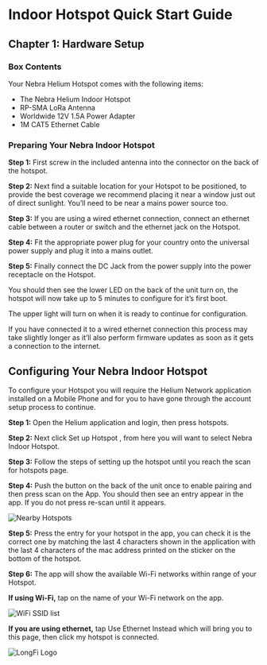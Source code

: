 # Indoor Hotspot Quick Start Guide

## Chapter 1: Hardware Setup

### Box Contents
Your Nebra Helium Hotspot comes with the following items:

* The Nebra Helium Indoor Hotspot
* RP-SMA LoRa Antenna
* Worldwide 12V 1.5A Power Adapter
* 1M CAT5 Ethernet Cable

### Preparing Your Nebra Indoor Hotspot

**Step 1:** First screw in the included antenna into the connector on the back of the hotspot.

**Step 2:** Next find a suitable location for your Hotspot to be positioned, to provide the best coverage we recommend placing it near a window just out of direct sunlight. You’ll need to be near a mains power source too.

**Step 3:** If you are using a wired ethernet connection, connect an ethernet cable between a router or switch and the ethernet jack on the Hotspot.

**Step 4:** Fit the appropriate power plug for your country onto the universal power supply and plug it into a mains outlet.

**Step 5:** Finally connect the DC Jack from the power supply into the power receptacle on the Hotspot.

You should then see the lower LED on the back of the unit turn on, the hotspot will now take up to 5 minutes to configure for it’s first boot.

The upper light will turn on when it is ready to continue for configuration.

If you have connected it to a wired ethernet connection this process may take slightly longer as it’ll also perform firmware updates as soon as it gets a connection to the internet.

## Configuring Your Nebra Indoor Hotspot

To configure your Hotspot you will require the Helium Network application installed on a Mobile Phone and for you to have gone through the account setup process to continue.

**Step 1:** Open the Helium application and login, then press hotspots.

**Step 2:** Next click Set up Hotspot , from here you will want to select Nebra Indoor Hotspot.

**Step 3:** Follow the steps of setting up the hotspot until you reach the scan for hotspots page.

**Step 4:** Push the button on the back of the unit once to enable pairing and then press scan on the App. You should then see an entry appear in the app. If you do not press re-scan until it appears.

![Nearby Hotspots](../media/screenshots/nearby.jpg  ':size=350')

**Step 5:** Press the entry for your hotspot in the app, you can check it is the correct one by matching the last 4 characters shown in the application with the last 4 characters of the mac address printed on the sticker on the bottom of the hotspot.

**Step 6:** The app will show the available Wi-Fi networks within range of your Hotspot.

**If using Wi-Fi,** tap on the name of your Wi-Fi network on the app.

![WiFi SSID list](../media/screenshots/wifiSettings.jpg  ':size=350')

**If you are using ethernet,** tap Use Ethernet Instead which will bring you to this page, then click my hotspot is connected.

![LongFi Logo](../media/screenshots/ethernet.jpg  ':size=350')
